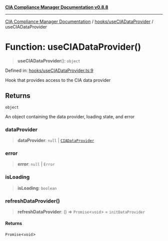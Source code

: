 [**CIA Compliance Manager Documentation v0.8.8**](../../../README.md)

***

[CIA Compliance Manager Documentation](../../../modules.md) / [hooks/useCIADataProvider](../README.md) / useCIADataProvider

# Function: useCIADataProvider()

> **useCIADataProvider**(): `object`

Defined in: [hooks/useCIADataProvider.ts:9](https://github.com/Hack23/cia-compliance-manager/blob/283c1f3ddf6c7084b20c21176cda3bc5166ffcb9/src/hooks/useCIADataProvider.ts#L9)

Hook that provides access to the CIA data provider

## Returns

`object`

An object containing the data provider, loading state, and error

### dataProvider

> **dataProvider**: `null` \| [`CIADataProvider`](../../../types/interfaces/CIADataProvider.md)

### error

> **error**: `null` \| `Error`

### isLoading

> **isLoading**: `boolean`

### refreshDataProvider()

> **refreshDataProvider**: () => `Promise`\<`void`\> = `initDataProvider`

#### Returns

`Promise`\<`void`\>
